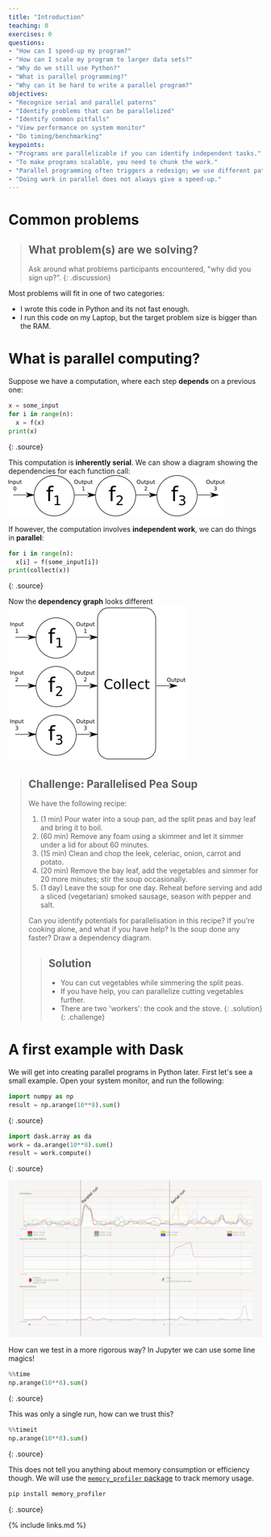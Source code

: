 ```yaml
---
title: "Introduction"
teaching: 0
exercises: 0
questions:
- "How can I speed-up my program?"
- "How can I scale my program to larger data sets?"
- "Why do we still use Python?"
- "What is parallel programming?"
- "Why can it be hard to write a parallel program?"
objectives:
- "Recognize serial and parallel paterns"
- "Identify problems that can be parallelized"
- "Identify common pitfalls"
- "View performance on system monitor"
- "Do timing/benchmarking"
keypoints:
- "Programs are parallelizable if you can identify independent tasks."
- "To make programs scalable, you need to chunk the work."
- "Parallel programming often triggers a redesign; we use different patterns."
- "Doing work in parallel does not always give a speed-up."
---
```


# Common problems

> ## What problem(s) are we solving?
> Ask around what problems participants encountered, "why did you sign up?".
{: .discussion}

Most problems will fit in one of two categories:
- I wrote this code in Python and its not fast enough.
- I run this code on my Laptop, but the target problem size is bigger than the RAM.

# What is parallel computing?
Suppose we have a computation, where each step **depends** on a previous one:

~~~python
x = some_input
for i in range(n):
  x = f(x)
print(x)
~~~
{: .source}

This computation is **inherently serial**. We can show a diagram showing the dependencies for each function
call:
![Serial computation](../fig/serial.png)

If however, the computation involves **independent work**, we can do things in **parallel**:

~~~python
for i in range(n):
  x[i] = f(some_input[i])
print(collect(x))
~~~
{: .source}

Now the **dependency graph** looks different
![Parallel computation](../fig/parallel.png)

> ## Challenge: Parallelised Pea Soup
> We have the following recipe:
> 1.  (1 min) Pour water into a soup pan, ad the split peas and bay leaf and bring it to boil.
> 2. (60 min) Remove any foam using a skimmer and let it simmer under a lid for about 60 minutes.
> 3. (15 min) Clean and chop the leek, celeriac, onion, carrot and potato.
> 4. (20 min) Remove the bay leaf, add the vegetables and simmer for 20 more minutes; stir the soup
occasionally.
> 5.  (1 day) Leave the soup for one day. Reheat before serving and add a sliced (vegetarian) smoked
>     sausage, season with pepper and salt.
>
> Can you identify potentials for parallelisation in this recipe? If you're cooking alone, and what
> if you have help? Is the soup done any faster? Draw a dependency diagram.
>
> > ## Solution
> > - You can cut vegetables while simmering the split peas.
> > - If you have help, you can parallelize cutting vegetables further.
> > - There are two 'workers': the cook and the stove.
> {: .solution}
{: .challenge}

# A first example with Dask
We will get into creating parallel programs in Python later. First let's see a small example. Open
your system monitor, and run the following:

~~~python
import numpy as np
result = np.arange(10**8).sum()
~~~
{: .source}

~~~python
import dask.array as da
work = da.arange(10**8).sum()
result = work.compute()
~~~
{: .source}

![System monitor](../fig/system-monitor.jpg)

How can we test in a more rigorous way? In Jupyter we can use some line magics!

~~~python
%%time
np.arange(10**8).sum()
~~~
{: .source}

This was only a single run, how can we trust this?

~~~python
%%timeit
np.arange(10**8).sum()
~~~
{: .source}

This does not tell you anything about memory consumption or efficiency though.
We will use the [`memory_profiler` package](https://github.com/pythonprofilers/memory_profiler) to track memory usage.

~~~sh
pip install memory_profiler
~~~
{: .source}

{% include links.md %}

